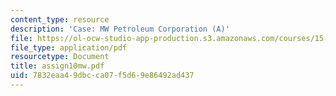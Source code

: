 ```yaml
---
content_type: resource
description: 'Case: MW Petroleum Corporation (A)'
file: https://ol-ocw-studio-app-production.s3.amazonaws.com/courses/15-402-finance-theory-ii-spring-2003/7832eaa49dbcca07f5d69e86492ad437_assign10mw.pdf
file_type: application/pdf
resourcetype: Document
title: assign10mw.pdf
uid: 7832eaa4-9dbc-ca07-f5d6-9e86492ad437
---
```

